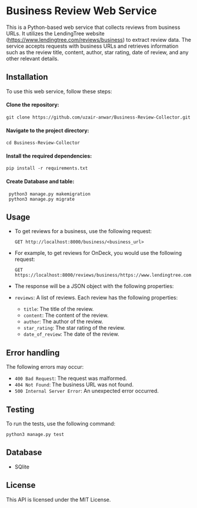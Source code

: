 # Business Review Web Service

This is a Python-based web service that collects reviews from business URLs. It utilizes the LendingTree website
(https://www.lendingtree.com/reviews/business) to extract review data. The service accepts requests with business URLs
and retrieves information such as the review title, content, author, star rating, date of review, and any other relevant details.

## Installation

To use this web service, follow these steps:

#### Clone the repository:

    git clone https://github.com/uzair-anwar/Business-Review-Collector.git

#### Navigate to the project directory:


    cd Business-Review-Collector

#### Install the required dependencies:

    pip install -r requirements.txt

#### Create Database and table:

     python3 manage.py makemigration
     python3 manage.py migrate

## Usage

 * To get reviews for a business, use the following request:

       GET http://localhost:8000/business/<business_url>

 * For example, to get reviews for OnDeck, you would use the following request:

       GET https://localhost:8000/reviews/business/https://www.lendingtree.com/reviews/business/ondeck/51886298


 * The response will be a JSON object with the following properties:

  * `reviews`: A list of reviews. Each review has the following properties:
      * `title`: The title of the review.
      * `content`: The content of the review.
      * `author`: The author of the review.
      * `star_rating`: The star rating of the review.
      * `date_of_review`: The date of the review.

## Error handling

The following errors may occur:

* `400 Bad Request`: The request was malformed.
* `404 Not Found`: The business URL was not found.
* `500 Internal Server Error`: An unexpected error occurred.

## Testing

To run the tests, use the following command:

    python3 manage.py test

## Database
   * SQlite

## License

This API is licensed under the MIT License.
